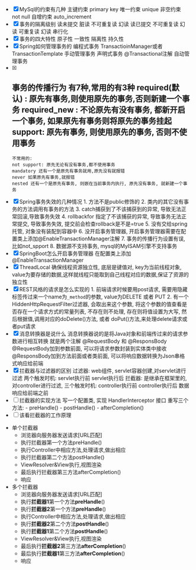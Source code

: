 - [x] MySql的约束有几种
      主键约束 primary key
      唯一约束 unique
      非空约束 not null
      自增约束 auto_increment
- [x] 事务的隔离级别
      读未提交 脏读 不可重复读 幻读
      读已提交 不可重复读 幻读
      可重复读 幻读
      串行化
- [x] 事务的四大特性
      原子性
      一致性
      隔离性
      持久性
- [x] Spring如何管理事务的
      编程式事务 
	      TransactioinManager或者TransactionTemplate 手动管理事务
      声明式事务 
	      @Transactional注解 自动管理事务
- [x] 事务的传播行为
      有7种,常用的有3种
      required(默认) : 原先有事务,则使用原先的事务,否则新建一个事务
      required_new : 不论原先有没有事务, 都新开启一个事务, 如果原先有事务则将原先的事务挂起
      support: 原先有事务, 则使用原先的事务, 否则不使用事务
     -------------------
      不常用的: 
      not support: 原先无论有没有事务,都不使用事务
      mandatory 还有一个是原先有事务就用,原先没有就报错
      never 如果原先有事务,就报错
      nested 还有一个是原先有事务, 则嵌在当前事务内执行, 原先没有事务, 就新建一个事务
- [x] Spring事务失效的几种情况
      1. 方法不是public修饰的
      2. 类内的其它没有事务的方法调用有事务的方法
      3. catch捕获到了不该捕获到的异常, 导致无法正常回滚,导致事务失效
      4. rollbackfor 指定了不该捕获的异常, 导致事务无法正常提交, 导致事务失效, 提交前会检查rollback是不是=true
      5. 没有交给spring托管, 对象没有装配到容器中
      6. 没开启事务管理器, 开启事务管理器需要在配置类上添加@EnableTransactionManager注解
      7. 事务的传播行为设置有误, 比如not_spport
      8. 数据源不支持事务, mysql的MyISAM引擎不支持事务
- [x] SpringBoot怎么开启事务管理器
      在配置类上添加@EnableTransactionManager
- [x] ThreadLocal
      确保线程资源独立性, 底层是键值对,
      key为当前线程对象, value为要存储的数据,这样就线程只能取到自己线程对应的数据,保证了资源的独立性
- [x] REST风格的请求是怎么实现的
      1. 前端请求时候要用post请求, 需要用隐藏标签传过来一个name为`_method`的参数, value为DELETE 或者 PUT
      2. 有一个HiddenHttpRequestFilter过滤器, 会取出来这个参数, 
         将这个参数的值查看是否存在一个请求方式的常量列表, 
         不存在则不处理, 
         存在则将值设置为大写, 然后根据值,调用对应的doDelete()方法, 或者 doPut()方法,来处理delete请求或者put请求
- [x] 消息转换器是说什么
      消息转换器说的是将Java对象和前端传过来的请求参数进行相互转换
      就是两个注解 @RequestBody 和 @ResponsBody
      @RequestBody加到参数前面, 可以将请求参数封装到实体类中接收
      @ResponsBody加到方法前面或者类前面, 可以将响应数据转换为Json串格式响应给前端
- [x] 拦截器与过滤器的区别
      过滤器: 
	      web组件, servlet容器创建,对servlet进行过滤
	      两个触发时机: 
		      servlet执行前
		      servlet执行后
      拦截器:
	     是继承在框架里的, 对controller进行过滤,
	     三个触发时机: 
		     controller执行前
		     controller执行后
		     数据响应给前端之前
- [ ] 拦截器的实现方法
      写一个配置类, 实现 HandlerInterceptor 接口
      重写三个方法: 
	      - preHandle()
	      - postHandle()
	      - afterCompletion()
- [ ] 该看拦截器的工作原理
 - 单个拦截器
	-   浏览器向服务器发送请求[URL匹配]
	-   执行拦截器第一个方法preHandle()
	-   执行Controller中相应方法,处理请求,做出相应
	-   执行拦截器第二个方法postHandle()
	-   ViewResolver&View执行,视图渲染
	-   最后执行拦截器第三方法afterCompletion()
	-   响应
 - 多个拦截器
	-   浏览器向服务器发送请求[URL匹配]
	-   执行**拦截器1**第一个方法**preHandle**()
	-   执行**拦截器2**第一个方法**preHandle**()
	-   执行Controller中相应方法,处理请求,做出相应
	-   执行**拦截器2**第二个方法**postHandle**()
	-   执行**拦截器1**第二个方法**postHandle**()
	-   ViewResolver&View执行,视图渲染
	-   最后执行**拦截器2**第三方法**afterCompletion**()
	-   最后执行**拦截器1**第三方法**afterCompletion**()
	-   响应



